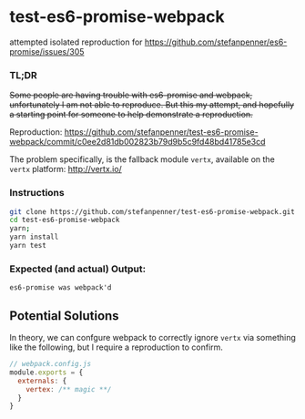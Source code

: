 # test-es6-promise-webpack

attempted isolated reproduction for https://github.com/stefanpenner/es6-promise/issues/305

### TL;DR

~~Some people are having trouble with es6-promise and webpack, unfortunately I am
not able to reproduce. But this my attempt, and hopefully a starting point for
someone to help demonstrate a reproduction.~~

Reproduction: https://github.com/stefanpenner/test-es6-promise-webpack/commit/c0ee2d81db002823b79d9b5c9fd48bd41785e3cd

The problem specifically, is the fallback module `vertx`, available on the `vertx` platform: http://vertx.io/


### Instructions

```sh
git clone https://github.com/stefanpenner/test-es6-promise-webpack.git
cd test-es6-promise-webpack
yarn;
yarn install
yarn test
```

### Expected (and actual) Output:

```
es6-promise was webpack'd
```


## Potential Solutions

In theory, we can confgure webpack to correctly ignore `vertx` via something like the following, but I require a reproduction to confirm.

```js
// webpack.config.js
module.exports = {
  externals: {
    vertex: /** magic **/
  }
}
```
